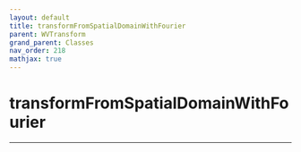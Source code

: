 ```yaml
---
layout: default
title: transformFromSpatialDomainWithFourier
parent: WVTransform
grand_parent: Classes
nav_order: 218
mathjax: true
---
```


#  transformFromSpatialDomainWithFourier




---

